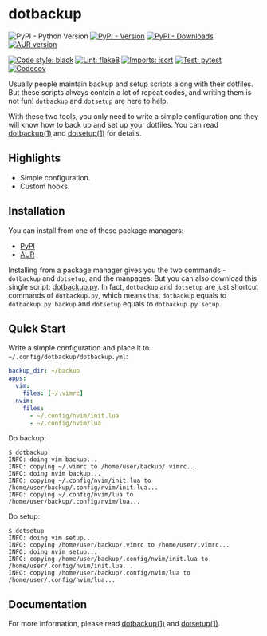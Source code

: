 # dotbackup

![PyPI - Python Version](https://img.shields.io/pypi/pyversions/dotbackup)
[![PyPI - Version](https://img.shields.io/pypi/v/dotbackup)](https://pypi.org/project/dotbackup)
[![PyPI - Downloads](https://img.shields.io/pypi/dm/dotbackup)](https://pypi.org/project/dotbackup)
[![AUR version](https://img.shields.io/aur/version/dotbackup)](https://aur.archlinux.org/packages/dotbackup)

[![Code style: black](https://img.shields.io/badge/code%20style-black-000000.svg)](https://github.com/psf/black)
[![Lint: flake8](https://img.shields.io/badge/lint-flake8-blueviolet)](https://github.com/PyCQA/flake8)
[![Imports: isort](https://img.shields.io/badge/%20imports-isort-%231674b1)](https://pycqa.github.io/isort)
[![Test: pytest](https://img.shields.io/badge/test-pytest-orange)](https://pytest.org)
[![Codecov](https://codecov.io/gh/jaxvanyang/dotbackup/graph/badge.svg)](https://codecov.io/gh/jaxvanyang/dotbackup)

Usually people maintain backup and setup scripts along with their dotfiles. But
these scripts always contain a lot of repeat codes, and writing them is not fun!
`dotbackup` and `dotsetup` are here to help.

With these two tools, you only need to write a simple configuration and they
will know how to back up and set up your dotfiles. You can read [dotbackup(1)](dotbackup.1.adoc)
and [dotsetup(1)](dotsetup.1.adoc) for details.

## Highlights

- Simple configuration.
- Custom hooks.

## Installation

You can install from one of these package managers:

- [PyPI](https://pypi.org/project/dotbackup)
- [AUR](https://aur.archlinux.org/packages/dotbackup)

Installing from a package manager gives you the two commands - `dotbackup` and
`dotsetup`, and the manpages. But you can also download this single script:
[dotbackup.py](./src/dotbackup.py). In fact, `dotbackup` and `dotsetup` are just
shortcut commands of `dotbackup.py`, which means that `dotbackup` equals to
`dotbackup.py backup` and `dotsetup` equals to `dotbackup.py setup`.

## Quick Start

Write a simple configuration and place it to `~/.config/dotbackup/dotbackup.yml`:

```yml
backup_dir: ~/backup
apps:
  vim:
    files: [~/.vimrc]
  nvim:
    files:
      - ~/.config/nvim/init.lua
      - ~/.config/nvim/lua
```

Do backup:

```console
$ dotbackup
INFO: doing vim backup...
INFO: copying ~/.vimrc to /home/user/backup/.vimrc...
INFO: doing nvim backup...
INFO: copying ~/.config/nvim/init.lua to /home/user/backup/.config/nvim/init.lua...
INFO: copying ~/.config/nvim/lua to /home/user/backup/.config/nvim/lua...
```

Do setup:

```console
$ dotsetup
INFO: doing vim setup...
INFO: copying /home/user/backup/.vimrc to /home/user/.vimrc...
INFO: doing nvim setup...
INFO: copying /home/user/backup/.config/nvim/init.lua to /home/user/.config/nvim/init.lua...
INFO: copying /home/user/backup/.config/nvim/lua to /home/user/.config/nvim/lua...
```

## Documentation

For more information, please read [dotbackup(1)](dotbackup.1.adoc) and [dotsetup(1)](dotsetup.1.adoc).
